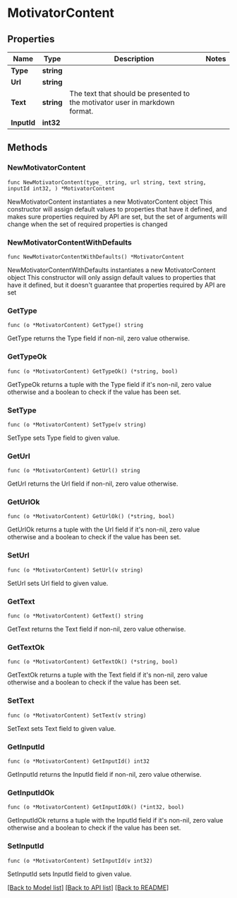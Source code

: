 # MotivatorContent

## Properties

Name | Type | Description | Notes
------------ | ------------- | ------------- | -------------
**Type** | **string** |  | 
**Url** | **string** |  | 
**Text** | **string** | The text that should be presented to the motivator user in markdown format. | 
**InputId** | **int32** |  | 

## Methods

### NewMotivatorContent

`func NewMotivatorContent(type_ string, url string, text string, inputId int32, ) *MotivatorContent`

NewMotivatorContent instantiates a new MotivatorContent object
This constructor will assign default values to properties that have it defined,
and makes sure properties required by API are set, but the set of arguments
will change when the set of required properties is changed

### NewMotivatorContentWithDefaults

`func NewMotivatorContentWithDefaults() *MotivatorContent`

NewMotivatorContentWithDefaults instantiates a new MotivatorContent object
This constructor will only assign default values to properties that have it defined,
but it doesn't guarantee that properties required by API are set

### GetType

`func (o *MotivatorContent) GetType() string`

GetType returns the Type field if non-nil, zero value otherwise.

### GetTypeOk

`func (o *MotivatorContent) GetTypeOk() (*string, bool)`

GetTypeOk returns a tuple with the Type field if it's non-nil, zero value otherwise
and a boolean to check if the value has been set.

### SetType

`func (o *MotivatorContent) SetType(v string)`

SetType sets Type field to given value.


### GetUrl

`func (o *MotivatorContent) GetUrl() string`

GetUrl returns the Url field if non-nil, zero value otherwise.

### GetUrlOk

`func (o *MotivatorContent) GetUrlOk() (*string, bool)`

GetUrlOk returns a tuple with the Url field if it's non-nil, zero value otherwise
and a boolean to check if the value has been set.

### SetUrl

`func (o *MotivatorContent) SetUrl(v string)`

SetUrl sets Url field to given value.


### GetText

`func (o *MotivatorContent) GetText() string`

GetText returns the Text field if non-nil, zero value otherwise.

### GetTextOk

`func (o *MotivatorContent) GetTextOk() (*string, bool)`

GetTextOk returns a tuple with the Text field if it's non-nil, zero value otherwise
and a boolean to check if the value has been set.

### SetText

`func (o *MotivatorContent) SetText(v string)`

SetText sets Text field to given value.


### GetInputId

`func (o *MotivatorContent) GetInputId() int32`

GetInputId returns the InputId field if non-nil, zero value otherwise.

### GetInputIdOk

`func (o *MotivatorContent) GetInputIdOk() (*int32, bool)`

GetInputIdOk returns a tuple with the InputId field if it's non-nil, zero value otherwise
and a boolean to check if the value has been set.

### SetInputId

`func (o *MotivatorContent) SetInputId(v int32)`

SetInputId sets InputId field to given value.



[[Back to Model list]](../README.md#documentation-for-models) [[Back to API list]](../README.md#documentation-for-api-endpoints) [[Back to README]](../README.md)


